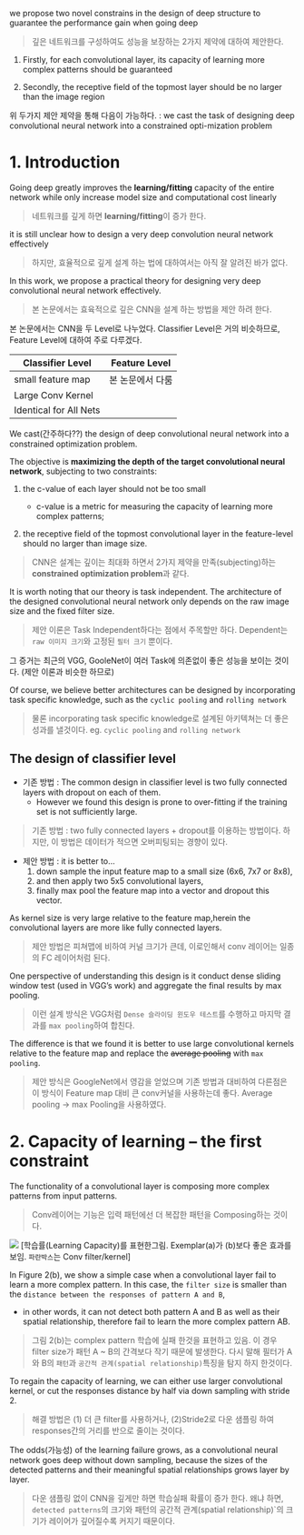 we  propose  two  novel constrains in the design of deep structure to guarantee the performance gain when going deep

> 깊은 네트워크를 구성하여도 성능을 보장하는 2가지 제약에 대하여 제안한다.

1. Firstly, for each convolutional layer, its capacity of learning more complex patterns should be guaranteed

2. Secondly, the receptive field of the topmost layer should be no larger than the image region

위 두가지 제안 제약을 통해 다음이 가능하다. : we cast the task of designing deep convolutional neural network into a constrained opti-mization problem


# 1. Introduction 

Going deep greatly improves the **learning/fitting** capacity of the entire network while only increase model size and computational cost linearly 

>네트워크를 깊게 하면 **learning/fitting**이 증가 한다.

it is still unclear how to design a very deep convolution neural network effectively 

> 하지만, 효율적으로 깊게 설계 하는 법에 대하여서는 아직 잘 알려진 바가 없다. 

In this work, we propose a practical theory for designing very deep convolutional neural network effectively.

> 본 논문에서는 효육적으로 깊은 CNN을 설계 하는 방법을 제안 하려 한다. 

본 논문에서는 CNN을 두 Level로 나누었다. Classifier Level은 거의 비슷하므로, Feature Level에 대하여 주로 다루겠다. 

|Classifier Level |Feature Level|
|-|-|
|small feature map | 본 논문에서 다룸 |
|Large Conv Kernel||
|Identical for All Nets||

We cast(간주하다??)  the design of deep convolutional neural network into a constrained optimization problem.

The objective is __maximizing the depth of the target convolutional neural network__, subjecting to two constraints: 

1. the c-value of each layer should not be too small
    - c-value is a metric for measuring the capacity of learning more complex patterns; 

2. the receptive field of the topmost convolutional layer in the feature-level should no larger than image size.

> CNN은 설계는 깊이는 최대화 하면서 2가지 제약을 만족(subjecting)하는 **constrained optimization problem**과 같다. 

It is worth noting that our theory is task independent. The architecture of the designed convolutional neural network only depends on the raw image size and the fixed filter size.

> 제안 이론은 Task Independent하다는 점에서 주목할만 하다. Dependent는 `raw 이미지 크기`와 고정된 `필터 크기` 뿐이다. 

그 증거는 최근의 VGG, GooleNet이 여러 Task에 의존없이 좋은 성능을 보이는 것이다. (제안 이론과 비슷한 하므로)


Of course, we believe better architectures can be designed by incorporating task specific knowledge, such as the `cyclic pooling` and `rolling network`

> 물론 incorporating task specific knowledge로 설계된 아키텍쳐는 더 좋은 성과를 낼것이다. eg. `cyclic pooling` and `rolling network`

## The design of classifier level

- 기존 방법 : The common design in classifier level is two fully connected layers with dropout on each of them. 
    - However we found this design is prone to over-fitting if the training set is not sufficiently large.

> 기존 방법 : two fully connected layers + dropout를 이용하는 방법이다. 하지만, 이 방법은 데이터가 적으면 오버피팅되는 경향이 있다. 

- 제안 방법 :  it is better to...
    1. down sample the input feature map to a small size (6x6, 7x7 or 8x8),
    2. and then apply two 5x5 convolutional layers, 
    3. finally max pool the feature map into a vector and dropout this vector.

As kernel size is very large relative to the feature map,herein the convolutional layers are more like fully connected layers. 
> 제안 방법은 피쳐맵에 비하여 커널 크기가 큰데, 이로인해서 conv 레이어는 일종의 FC 레이어처럼 된다. 

One perspective of understanding this design is it conduct dense sliding window test (used in VGG’s work) and aggregate the final results by max pooling.
> 이런 설계 방식은 VGG처럼 `Dense 슬라이딩 윈도우 테스트`를 수행하고 마지막 결과를 `max pooling`하여 합친다. 

The difference is that we found it is better to use large convolutional kernels relative to the feature map and replace the <del>average pooling</del> with `max pooling`.
> 제안 방식은 GoogleNet에서 영감을 얻었으며 기존 방법과 대비하여 다른점은 이 방식이 Feature map 대비 큰 conv커널을 사용하는데 좋다. Average pooling -> max Pooling을 사용하였다. 


# 2. Capacity of learning – the first constraint

The functionality of a convolutional layer is composing more complex patterns from input patterns.
> Conv레이어는 기능은 입력 패턴에선 더 복잡한 패턴을 Composing하는 것이다. 

![](http://i.imgur.com/7OUIlY5.png)
[학습률(Learning Capacity)를 표현한그림. Exemplar(a)가 (b)보다 좋은 효과를 보임. `파란박스`는 Conv filter/kernel]

In Figure 2(b), we show a simple case when a convolutional layer fail to learn a more complex pattern. In this case, the `filter size` is smaller than the `distance between the responses of pattern A and B`, 
- in other words, it can not detect both pattern A and B as well as their spatial relationship, therefore fail to learn the more complex pattern AB.

> 그림 2(b)는 complex pattern 학습에 실패 한것을 표현하고 있음. 이 경우 filter size가 패턴 A ~ B의 간격보다 작기 때문에 발생한다. 다시 말해 필터가 A와 B의 `패턴`과 `공간적 관계(spatial relationship)`특징을 탐지 하지 한것이다. 

To regain the capacity of learning, we can either use larger convolutional kernel, or cut the responses distance by half via down sampling with stride 2.
> 해결 방법은 (1) 더 큰 filter를 사용하거나, (2)Stride2로 다운 샘플링 하여 responses간의 거리를 반으로 줄이는 것이다. 


The odds(가능성) of the learning failure grows, as a convolutional neural network goes deep without down sampling, because the sizes of the detected patterns and their meaningful spatial relationships grows layer by layer.
> 다운 샘플링 없이 CNN을 깊게만 하면 학습실패 확률이 증가 한다. 왜냐 하면, `detected patterns`의 크기와 패턴의 공간적 관계(spatial relationship)`의 크기가 레이어가 깊어질수록 커지기 때문이다. 


